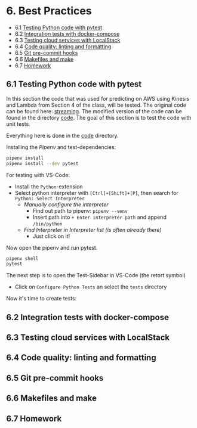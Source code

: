 # 6. Best Practices

- 6.1 [Testing Python code with pytest](#1-pytest)
- 6.2 [Integration tests with docker-compose](#2-integration-test)
- 6.3 [Testing cloud services with LocalStack](#3-local-stack)
- 6.4 [Code quality: linting and formatting](#4-linting)
- 6.5 [Git pre-commit hooks](#5-git)
- 6.6 [Makefiles and make](#6-make)
- 6.7 [Homework](#7-homework)

<a id="1-pytest"></a>
## 6.1 Testing Python code with pytest
In this section the code that was used for predicting on AWS using Kinesis and Lambda from Section 4 of the class, will be tested. The original code can be found here: [streaming](https://github.com/joweyel/mlops-zoomcamp/tree/main/04-deployment/streaming). The modified version of the code can be found in the directory [code](./code/).
The goal of this section is to test the code with unit tests.

Everything here is done in the [code](./code/) directory.
 
Installing the *Pipenv* and test-dependencies:
```bash
pipenv install
pipenv install --dev pytest
```
For testing with VS-Code: 
- Install the `Python`-extension
- Select python interpreter with `[Ctrl]+[Shift]+[P]`, then search for `Python: Select Interpreter`
  - *Manually configure the interpreter*
    - Find out path to pipenv: `pipenv --venv`
    - Insert path into `+ Enter interpreter path` and append `/bin/python`
  - *Find Interpreter in Interpreter list (is often already there)*
    - Just click on it!
  
Now open the pipenv and run pytest.
```bash
pipenv shell
pytest
```

The next step is to open the Test-Sidebar in VS-Code (the retort symbol)
- Click on `Configure Python Tests` an select the `tests` directory

Now it's time to create tests:




<a id="2-integration-test"></a>
## 6.2 Integration tests with docker-compose

<a id="3-local-stack"></a>
## 6.3 Testing cloud services with LocalStack

<a id="4-linting"></a>
## 6.4 Code quality: linting and formatting

<a id="5-git"></a>
## 6.5 Git pre-commit hooks

<a id="6-make"></a>
## 6.6 Makefiles and make

<a id="7-homework"></a>
## 6.7 Homework
